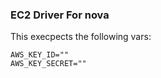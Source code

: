 ### EC2 Driver For nova


This execpects the following vars:

```
AWS_KEY_ID=""
AWS_KEY_SECRET=""
```